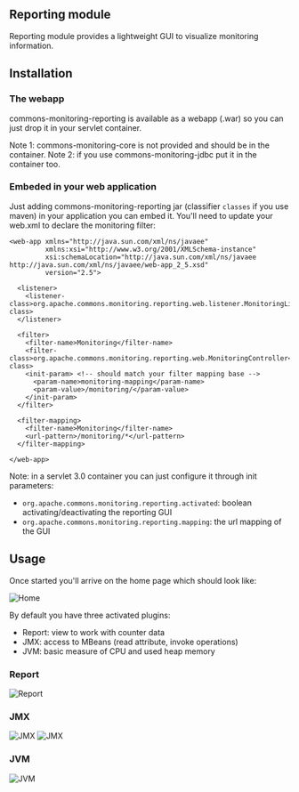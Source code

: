 <!---
Licensed to the Apache Software Foundation (ASF) under one
or more contributor license agreements.  See the NOTICE file
distributed with this work for additional information
regarding copyright ownership.  The ASF licenses this file
to you under the Apache License, Version 2.0 (the
"License"); you may not use this file except in compliance
with the License.  You may obtain a copy of the License at

  http://www.apache.org/licenses/LICENSE-2.0

Unless required by applicable law or agreed to in writing,
software distributed under the License is distributed on an
"AS IS" BASIS, WITHOUT WARRANTIES OR CONDITIONS OF ANY
KIND, either express or implied.  See the License for the
specific language governing permissions and limitations
under the License.
-->
## Reporting module

Reporting module provides a lightweight GUI to visualize monitoring information.

## Installation
### The webapp

commons-monitoring-reporting is available as a webapp (.war) so you can just drop it in your servlet container.

Note 1: commons-monitoring-core is not provided and should be in the container.
Note 2: if you use commons-monitoring-jdbc put it in the container too.

### Embeded in your web application

Just adding commons-monitoring-reporting jar (classifier `classes` if you use maven) in your application
you can embed it. You'll need to update your web.xml to declare the monitoring filter:

    <web-app xmlns="http://java.sun.com/xml/ns/javaee"
             xmlns:xsi="http://www.w3.org/2001/XMLSchema-instance"
             xsi:schemaLocation="http://java.sun.com/xml/ns/javaee http://java.sun.com/xml/ns/javaee/web-app_2_5.xsd"
             version="2.5">

      <listener>
        <listener-class>org.apache.commons.monitoring.reporting.web.listener.MonitoringListener</listener-class>
      </listener>

      <filter>
        <filter-name>Monitoring</filter-name>
        <filter-class>org.apache.commons.monitoring.reporting.web.MonitoringController</filter-class>
        <init-param> <!-- should match your filter mapping base -->
          <param-name>monitoring-mapping</param-name>
          <param-value>/monitoring/</param-value>
        </init-param>
      </filter>

      <filter-mapping>
        <filter-name>Monitoring</filter-name>
        <url-pattern>/monitoring/*</url-pattern>
      </filter-mapping>

    </web-app>

Note: in a servlet 3.0 container you can just configure it through init parameters:

* `org.apache.commons.monitoring.reporting.activated`: boolean activating/deactivating the reporting GUI
* `org.apache.commons.monitoring.reporting.mapping`: the url mapping of the GUI

## Usage

Once started you'll arrive on the home page which should look like:

![Home](images/gui/home.png)

By default you have three activated plugins:

* Report: view to work with counter data
* JMX: access to MBeans (read attribute, invoke operations)
* JVM: basic measure of CPU and used heap memory

### Report

![Report](images/gui/report.png)

### JMX

![JMX](images/gui/mbean-attributes.png)
![JMX](images/gui/mbean-operations.png)

### JVM

![JVM](images/gui/jvm.png)
